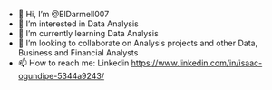 - 👋 Hi, I’m @ElDarmell007
- 👀 I’m interested in Data Analysis
- 🌱 I’m currently learning Data Analysis
- 💞️ I’m looking to collaborate on Analysis projects and other Data, Business and Financial Analysts
- 📫 How to reach me: Linkedin https://www.linkedin.com/in/isaac-ogundipe-5344a9243/

<!---
ElDarmell007/ElDarmell007 is a ✨ special ✨ repository because its `README.md` (this file) appears on your GitHub profile.
You can click the Preview link to take a look at your changes.
--->
